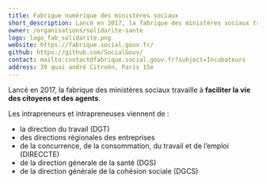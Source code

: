 ```yaml
---
title: Fabrique numérique des ministères sociaux
short_description: Lancé en 2017, la fabrique des ministères sociaux travaille à <span class="fr-text--bold">faciliter la vie des citoyens et des agents</span>.
owner: /organisations/solidarite-sante
logo: logo_fab_solidarite.png
website: https://fabrique.social.gouv.fr/
github: https://github.com/SocialGouv/
contact: mailto:contact@fabrique.social.gouv.fr?subject=Incubateurs
address: 39 quai andré Citroën, Paris 15e
---
```


Lancé en 2017, la fabrique des ministères sociaux travaille à **faciliter la vie des citoyens et des agents**.

Les intrapreneurs et intrapreneuses viennent de :
* la direction du travail (DGT)
* des directions régionales des entreprises
* de la concurrence, de la consommation, du travail et de l’emploi (DIRECCTE)
* de la direction génerale de la santé (DGS)
* de la direction générale de la cohésion sociale (DGCS)
